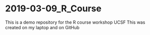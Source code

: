 # 2019-03-09_R_Course
This is a demo repository for the R course workshop UCSF
This was created on my laptop and on GitHub
